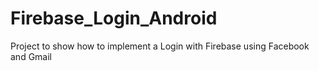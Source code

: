 # Firebase_Login_Android


Project to show how to implement a Login with Firebase using Facebook and Gmail
